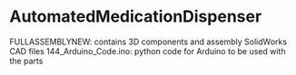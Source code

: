 # AutomatedMedicationDispenser
FULLASSEMBLYNEW: contains 3D components and assembly SolidWorks CAD files
144_Arduino_Code.ino: python code for Arduino to be used with the parts
